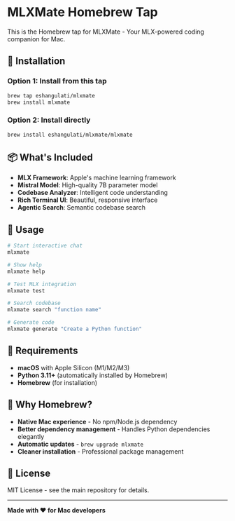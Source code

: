 # MLXMate Homebrew Tap

This is the Homebrew tap for MLXMate - Your MLX-powered coding companion for Mac.

## 🚀 Installation

### Option 1: Install from this tap
```bash
brew tap eshangulati/mlxmate
brew install mlxmate
```

### Option 2: Install directly
```bash
brew install eshangulati/mlxmate/mlxmate
```

## 📦 What's Included

- **MLX Framework**: Apple's machine learning framework
- **Mistral Model**: High-quality 7B parameter model
- **Codebase Analyzer**: Intelligent code understanding
- **Rich Terminal UI**: Beautiful, responsive interface
- **Agentic Search**: Semantic codebase search

## 🎯 Usage

```bash
# Start interactive chat
mlxmate

# Show help
mlxmate help

# Test MLX integration
mlxmate test

# Search codebase
mlxmate search "function name"

# Generate code
mlxmate generate "Create a Python function"
```

## 🔧 Requirements

- **macOS** with Apple Silicon (M1/M2/M3)
- **Python 3.11+** (automatically installed by Homebrew)
- **Homebrew** (for installation)

## 🎉 Why Homebrew?

- **Native Mac experience** - No npm/Node.js dependency
- **Better dependency management** - Handles Python dependencies elegantly
- **Automatic updates** - `brew upgrade mlxmate`
- **Cleaner installation** - Professional package management

## 📄 License

MIT License - see the main repository for details.

---

**Made with ❤️ for Mac developers**
